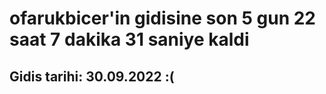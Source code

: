 # ofarukbicer'in gidisine son 5 gun 22 saat 7 dakika 31 saniye kaldi

## Gidis tarihi: 30.09.2022 :(